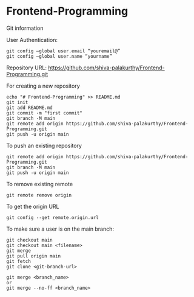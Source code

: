 # Frontend-Programming

Git information

User Authentication:

```
git config –global user.email “youremail@”
git config –global user.name “yourname”
```

Repository URL: https://github.com/shiva-palakurthy/Frontend-Programming.git

For creating a new repository

```
echo "# Frontend-Programming" >> README.md
git init
git add README.md
git commit -m "first commit"
git branch -M main
git remote add origin https://github.com/shiva-palakurthy/Frontend-Programming.git
git push -u origin main
```

To push an existing repository

```
git remote add origin https://github.com/shiva-palakurthy/Frontend-Programming.git
git branch -M main
git push -u origin main
```

To remove existing remote

```
git remote remove origin
```

To get the origin URL

```
git config --get remote.origin.url
```

To make sure a user is on the main branch:

```
git checkout main
git checkout main <filename>
git merge
git pull origin main
git fetch
git clone <git-branch-url>
```

```
git merge <branch_name>
or
git merge --no-ff <branch_name>
```
